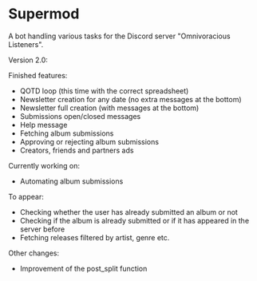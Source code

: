 # Supermod

A bot handling various tasks for the Discord server "Omnivoracious Listeners".

Version 2.0:

Finished features:

- QOTD loop (this time with the correct spreadsheet)
- Newsletter creation for any date (no extra messages at the bottom)
- Newsletter full creation (with messages at the bottom)
- Submissions open/closed messages
- Help message
- Fetching album submissions
- Approving or rejecting album submissions
- Creators, friends and partners ads

Currently working on:

- Automating album submissions

To appear:

- Checking whether the user has already submitted an album or not
- Checking if the album is already submitted or if it has appeared in the server before
- Fetching releases filtered by artist, genre etc.

Other changes:

- Improvement of the post_split function
